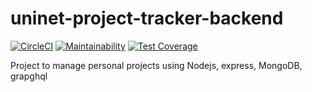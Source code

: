 # uninet-project-tracker-backend
[![CircleCI](https://circleci.com/gh/Jkadhuwa/uninet-project-tracker-backend.svg?style=svg)](https://circleci.com/gh/Jkadhuwa/uninet-project-tracker-backend)
[![Maintainability](https://api.codeclimate.com/v1/badges/b5921769fd76d4e6fc3c/maintainability)](https://codeclimate.com/github/Jkadhuwa/uninet-project-tracker-backend/maintainability) [![Test Coverage](https://api.codeclimate.com/v1/badges/b5921769fd76d4e6fc3c/test_coverage)](https://codeclimate.com/github/Jkadhuwa/uninet-project-tracker-backend/test_coverage)


Project to manage personal projects using Nodejs, express, MongoDB, grapghql 
